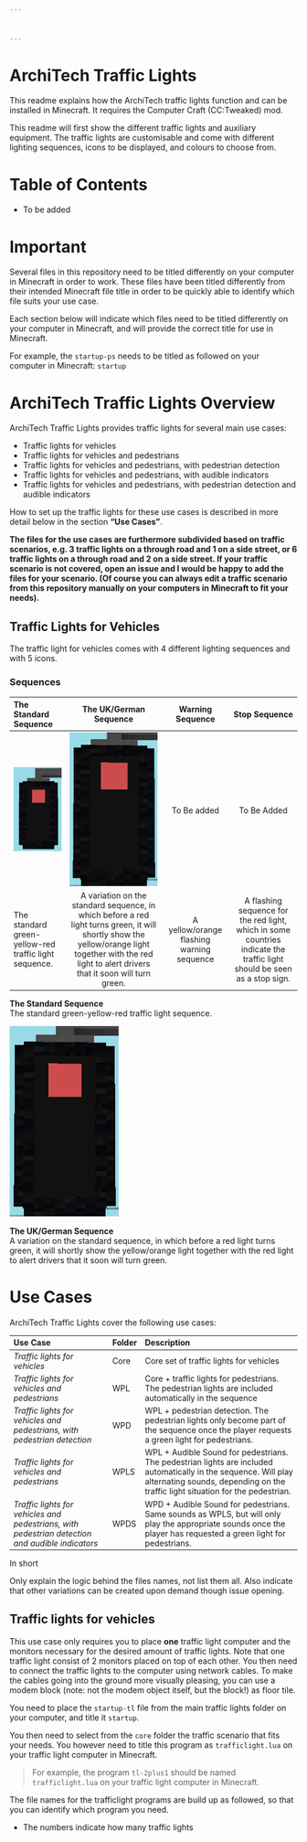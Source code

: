 ```yaml
---


---
```


<h1 id="architech-traffic-lights">ArchiTech Traffic Lights</h1>
<p>This readme explains how the ArchiTech traffic lights function and can be installed in Minecraft. It requires the Computer Craft (CC:Tweaked) mod.</p>
<p>This readme will first show the different traffic lights and auxiliary equipment. The traffic lights are customisable and come with different lighting sequences, icons to be displayed, and colours to choose from.</p>
<h1 id="table-of-contents">Table of Contents</h1>
<ul>
<li>To be added</li>
</ul>
<h1 id="important">Important</h1>
<p>Several files in this repository need to be titled differently on your computer in Minecraft in order to work. These files have been titled differently from their intended Minecraft file title in order to be quickly able to identify which file suits your use case.</p>
<p>Each section below will indicate which files need to be titled differently on your computer in Minecraft, and will provide the correct title for use in Minecraft.</p>
<p>For example, the <code>startup-ps</code> needs to be titled as followed on your computer in Minecraft: <code>startup</code></p>
<h1 id="architech-traffic-lights-overview">ArchiTech Traffic Lights Overview</h1>
<p>ArchiTech Traffic Lights provides traffic lights for several main use cases:</p>
<ul>
<li>Traffic lights for vehicles</li>
<li>Traffic lights for vehicles and pedestrians</li>
<li>Traffic lights for vehicles and pedestrians, with pedestrian detection</li>
<li>Traffic lights for vehicles and pedestrians, with audible indicators</li>
<li>Traffic lights for vehicles and pedestrians, with pedestrian detection and audible indicators</li>
</ul>
<p>How to set up the traffic lights for these use cases is described in more detail below in the section <strong>“Use Cases”</strong>.</p>
<p><strong>The files for the use cases are furthermore subdivided based on traffic scenarios, e.g. 3 traffic lights on a through road and 1 on a side street, or 6 traffic lights on a through road and 2 on a side street. If your traffic scenario is not covered, open an issue and I would be happy to add the files for your scenario. (Of course you can always edit a traffic scenario from this repository manually on your computers in Minecraft to fit your needs).</strong></p>
<h2 id="traffic-lights-for-vehicles">Traffic Lights for Vehicles</h2>
<p>The traffic light for vehicles comes with 4 different lighting sequences and with 5 icons.</p>
<h3 id="sequences">Sequences</h3>

<table>
<thead>
<tr>
<th align="left"><strong>The Standard Sequence</strong></th>
<th align="center"><strong>The UK/German Sequence</strong></th>
<th align="center"><strong>Warning Sequence</strong></th>
<th align="center"><strong>Stop Sequence</strong></th>
</tr>
</thead>
<tbody>
<tr>
<td align="left"><img src="/images/trafficlights/StandardSequence.gif" alt="StandardSequence"></td>
<td align="center"><img src="/images/trafficlights/GermanSequence.gif" alt="GermanSequence"></td>
<td align="center">To Be added</td>
<td align="center">To Be Added</td>
</tr>
<tr>
<td align="left">The standard green-yellow-red traffic light sequence.</td>
<td align="center">A variation on the standard sequence, in which before a red light turns green, it will shortly show the yellow/orange light together with the red light to alert drivers that it soon will turn green.</td>
<td align="center">A yellow/orange flashing warning sequence</td>
<td align="center">A flashing sequence for the red light, which in some countries indicate the traffic light should be seen as a stop sign.</td>
</tr>
</tbody>
</table><p><strong>The Standard Sequence</strong><br>
The standard green-yellow-red traffic light sequence.</p>
<p><img src="/images/trafficlights/GermanSequence.gif" alt="GermanSequence"></p>
<p><strong>The UK/German Sequence</strong><br>
A variation on the standard sequence, in which before a red light turns green, it will shortly show the yellow/orange light together with the red light to alert drivers that it soon will turn green.</p>
<h1 id="use-cases">Use Cases</h1>
<p>ArchiTech Traffic Lights cover the following use cases:</p>

<table>
<thead>
<tr>
<th align="left"><strong>Use Case</strong></th>
<th align="left"><strong>Folder</strong></th>
<th align="left"><strong>Description</strong></th>
</tr>
</thead>
<tbody>
<tr>
<td align="left"><em>Traffic lights for vehicles</em></td>
<td align="left">Core</td>
<td align="left">Core set of traffic lights for vehicles</td>
</tr>
<tr>
<td align="left"><em>Traffic lights for vehicles and pedestrians</em></td>
<td align="left">WPL</td>
<td align="left">Core + traffic lights for pedestrians. The pedestrian lights are included automatically in the sequence</td>
</tr>
<tr>
<td align="left"><em>Traffic lights for vehicles and pedestrians, with pedestrian detection</em></td>
<td align="left">WPD</td>
<td align="left">WPL + pedestrian detection. The pedestrian lights only become part of the sequence once the player requests a green light for pedestrians.</td>
</tr>
<tr>
<td align="left"><em>Traffic lights for vehicles and pedestrians</em></td>
<td align="left">WPLS</td>
<td align="left">WPL + Audible Sound for pedestrians. The pedestrian lights are included automatically in the sequence. Will play alternating sounds, depending on the traffic light situation for the pedestrian.</td>
</tr>
<tr>
<td align="left"><em>Traffic lights for vehicles and pedestrians, with pedestrian detection and audible indicators</em></td>
<td align="left">WPDS</td>
<td align="left">WPD + Audible Sound for pedestrians. Same sounds as WPLS, but will only play the appropriate sounds once the player has requested a green light for pedestrians.</td>
</tr>
</tbody>
</table><p>In short</p>
<p>Only explain the logic behind the files names, not list them all. Also indicate that other variations can be created upon demand though issue opening.</p>
<h2 id="traffic-lights-for-vehicles-1">Traffic lights for vehicles</h2>
<p>This use case only requires you to place <strong>one</strong> traffic light computer and the monitors necessary for the desired amount of traffic lights. Note that one traffic light consist of 2 monitors placed on top of each other. You then need to connect the traffic lights to the computer using network cables. To make the cables going into the ground more visually pleasing, you can use a modem block (note: not the modem object itself, but the block!) as floor tile.</p>
<p>You need to place the <code>startup-tl</code> file from the main traffic lights folder on your computer, and title it <code>startup</code>.</p>
<p>You then need to select from the <code>core</code> folder the traffic scenario that fits your needs. You however need to title this program as <code>trafficlight.lua</code> on your traffic light computer in Minecraft.</p>
<blockquote>
<p>For example, the program <code>tl-2plus1</code> should be named <code>trafficlight.lua</code> on your traffic light computer in Minecraft.</p>
</blockquote>
<p>The file names for the trafficlight programs are build up as followed, so that you can identify which program you need.</p>
<ul>
<li>The numbers indicate how many traffic lights</li>
</ul>

